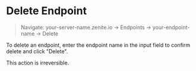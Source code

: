 # Delete Endpoint

> Navigate: your-server-name.zenite.io -> Endpoints -> your-endpoint-name -> Delete

To delete an endpoint, enter the endpoint name in the input field to confirm delete and click "Delete".

This action is irreversible.